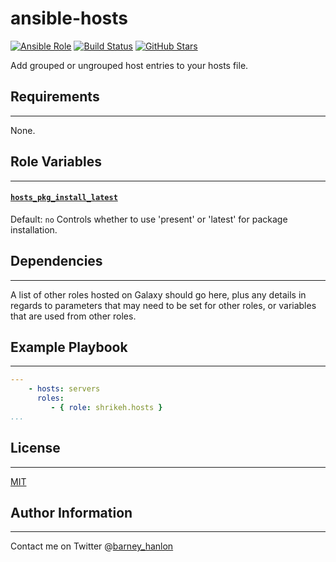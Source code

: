 # ansible-hosts

[![Ansible Role](https://img.shields.io/ansible/role/ansible-6104.svg)](https://galaxy.ansible.com/detail#/role/6104)
[![Build Status](https://travis-ci.org/shrikeh-ansible-roles/ansible-hosts.svg)](https://travis-ci.org/shrikeh-ansible-roles/ansible-hosts)
[![GitHub Stars](https://img.shields.io/github/stars/shrikeh-ansible-roles/ansible-hosts.svg)](https://github.com/shrikeh-ansible-roles/ansible-hosts)

Add grouped or ungrouped host entries to your hosts file.

## Requirements
------------

None.

## Role Variables
--------------
#### [`hosts_pkg_install_latest`][hosts_pkg_install_latest]
Default: `no`
Controls whether to use 'present' or 'latest' for package installation.

## Dependencies
------------

A list of other roles hosted on Galaxy should go here, plus any details in regards to parameters that may need to be set for other roles, or variables that are used from other roles.

## Example Playbook
----------------

```YAML
---
    - hosts: servers
      roles:
         - { role: shrikeh.hosts }
...
```

## License
-------

[MIT][licence]

## Author Information
------------------
Contact me on Twitter @[barney_hanlon][twitter]

[hosts_pkg_install_latest]: https://github.com/shrikeh-ansible-roles/ansible-hosts/blob/master/defaults/main.yml#L3 "Link to the variable definition in defaults.yml"
[licence]: https://raw.githubusercontent.com/shrikeh-ansible-roles/ansible-hosts/master/LICENSE "Link to the license in the repository"
[twitter]: https://twitter.com/barney_hanlon "Link to my Twitter page"
